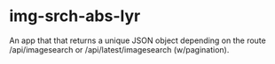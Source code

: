 # img-srch-abs-lyr
An app that that returns a unique JSON object depending on the route /api/imagesearch or /api/latest/imagesearch (w/pagination).
